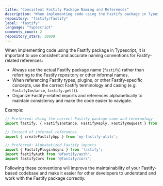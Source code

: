 ```yaml
---
title: "Consistent Fastify Package Naming and References"
description: "When implementing code using the Fastify package in Typescript, it is important to use consistent and accurate naming conventions for Fastify-related references: always use the actual Fastify package name, use correct Fastify terminology and casing, and organize Fastify-related imports and references alphabetically."
repository: "fastify/fastify"
label: "fastify"
language: "Typescript"
comments_count: 2
repository_stars: 30000
---
```


When implementing code using the Fastify package in Typescript, it is important to use consistent and accurate naming conventions for Fastify-related references:

- Always use the actual Fastify package name (`fastify`) rather than referring to the Fastify repository or other informal names.
- When referencing Fastify types, plugins, or other Fastify-specific concepts, use the correct Fastify terminology and casing (e.g. `FastifyInstance`, `fastify.get()`).
- Organize Fastify-related imports and references alphabetically to maintain consistency and make the code easier to navigate.

Example:
```typescript
// Preferred: Using the correct Fastify package name and terminology
import fastify, { FastifyInstance, FastifyReply, FastifyRequest } from 'fastify';

// Instead of informal references
import { createFastifyApp } from 'my-fastify-utils';

// Preferred: Alphabetized Fastify imports
import { FastifyPluginAsync } from 'fastify';
import fastifyAuth from '@fastify/auth';
import fastifyCors from '@fastify/cors';
```

Following these conventions will improve the maintainability of your Fastify-based codebase and make it easier for other developers to understand and work with the Fastify package correctly.